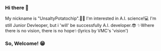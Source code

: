 ### Hi there 👋
My nickname is "UnsaltyPotatochip".🍟🥔
I'm interested in A.I. science!💻
I'm still Junior Devleoper, but i 'will' be successfully A.I. developer.😎
✨Where there is no vision, there is no hope✨(lyrics by VMC's 'vision')

### So, Welcome! 😁

<!--
**UnsaltyPotatochip/UnsaltyPotatochip** is a ✨ _special_ ✨ repository because its `README.md` (this file) appears on your GitHub profile.

Here are some ideas to get you started:

- 🔭 I’m currently working on ...
- 🌱 I’m currently learning ...
- 👯 I’m looking to collaborate on ...
- 🤔 I’m looking for help with ...
- 💬 Ask me about ...
- 📫 How to reach me: ...
- 😄 Pronouns: ...
- ⚡ Fun fact: ...
-->
